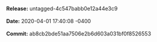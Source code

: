 **Release:** 
untagged-4c547babb0e12a44e3c9
<br><br>**Date:** 
2020-04-01 17:40:08 -0400
<br><br>**Commit:** 
ab8cb2bde51aa7506e2b6d603a031bf0f8526553
